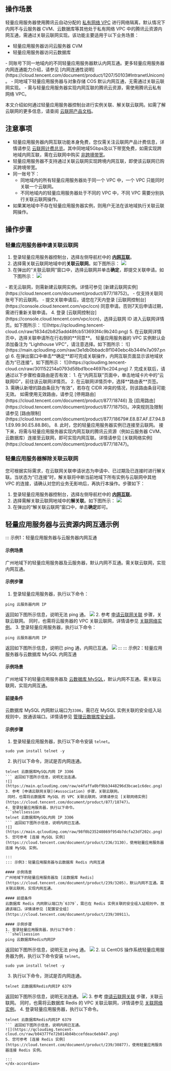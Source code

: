 ## 操作场景
轻量应用服务器使用腾讯云自动分配的 [私有网络 VPC](https://cloud.tencent.com/document/product/215/20046) 进行网络隔离，默认情况下内网不与云服务器 CVM、云数据库等其他处于私有网络 VPC 中的腾讯云资源内网互通，需通过关联云联网实现。该功能主要适用于以下业务场景：
 - 轻量应用服务器访问云服务器 CVM
 - 轻量应用服务器访问云数据库
 
<dx-alert infotype="explain" title="">
- 同账号下同一地域内的不同轻量应用服务器默认内网互通。更多轻量应用服务器内网连通能力介绍，请参见 [内网连通性说明](https://cloud.tencent.com/document/product/1207/50103#IntranetUnicom)。
- 同地域下轻量应用服务器与对象存储 COS 默认内网互通，无需通过关联云联网实现。
- 需与轻量应用服务器实现内网互联的腾讯云资源，需使用腾讯云私有网络 VPC。
</dx-alert>

本文介绍如何通过轻量应用服务器控制台进行实例关联、解关联云联网。如需了解云联网的更多信息，请查阅 [云联网产品文档](https://cloud.tencent.com/document/product/877/18675)。

## 注意事项
- 轻量应用服务器内网互联功能本身免费，您仅需关注云联网产品计费信息，详情请参见 [云联网计费总览](https://cloud.tencent.com/document/product/877/18676)。其中同地域5Gbps及以下带宽免费，如需实现跨地域内网互联，需在云联网中购买 [非跨境带宽](https://cloud.tencent.com/document/product/877/49859)。
- 轻量应用服务器不支持通过关联云联网实现跨境内网互联，即使该云联网已购买跨境带宽。
- 同一账号下：
  - 同地域内的所有轻量应用服务器处于同一个 VPC 中，一个 VPC 只能同时关联一个云联网。
  - 不同地域内的轻量应用服务器处于不同的 VPC 中，不同 VPC 需要分别执行关联云联网操作。
- 如果某地域中不存在轻量应用服务器实例，则用户无法在该地域执行关联云联网操作。

## 操作步骤

### 轻量应用服务器申请关联云联网[](id:association)
1. 登录轻量应用服务器控制台，选择左侧导航栏中的 <b>[内网互联](https://console.cloud.tencent.com/lighthouse/ccn/index)</b>。
2. 选择需关联云联网地域中的**关联云联网**。如下图所示：
![](https://main.qcloudimg.com/raw/03a8c49cbb7a543195bd2724d345ef6e.png)
3. 在弹出的“关联云联网”窗口中，选择云联网并单击**确定**，即提交关联申请。如下图所示：
![](https://qcloudimg.tencent-cloud.cn/raw/ec779d9ba77d5506f2c8a3649327f33e.png)
<dx-alert infotype="notice" title="">
- 若无云联网，则需新建云联网实例。详情可参见 [新建云联网实例](https://cloud.tencent.com/document/product/877/18752)。
- 仅支持关联同账号下的云联网。
- 提交关联申请后，请您在7天内登录 [云联网控制台](https://console.cloud.tencent.com/vpc/ccn) 同意申请。否则7天后申请过期，需进行重新关联申请。
</dx-alert>
4. 登录 [云联网控制台](https://console.cloud.tencent.com/vpc/ccn)，选择云联网 ID 进入云联网详情页。如下图所示：
![](https://qcloudimg.tencent-cloud.cn/raw/1834d2b825add48fcb513693f4c9b240.png)
5. 在云联网详情页中，选择关联申请所在行右侧的**同意**。
轻量应用服务器的 VPC 实例默认会添加备注为 “Lighthouse VPC”，请注意选择。如下图所示：
![](https://main.qcloudimg.com/raw/3e1db0bbadc8f1040ebc4b344fe7a097.png)
6. 在弹出窗口中单击**确定**即可完成关联操作，内网互联页面显示该地域状态为“已连接”。如下图所示：
![](https://qcloudimg.tencent-cloud.cn/raw/301152214a0793d58bd1bce4697bc204.png)
7. 完成关联后，请通过以下步骤检查路由是否有效：
  1. 在“内网互联”页面中，单击地域卡片中的“云联网ID”，前往该云联网详情页。
  2. 在云联网详情页中，选择**路由表**页签。
  3. 需确认新增的路由条目为“有效”，若存在 CIDR 冲突的情况，则该路由条目可能无效。
<dx-alert infotype="explain" title="">
如需使用无效路由，请参见 [停用路由](https://cloud.tencent.com/document/product/877/18746) 及 [启用路由](https://cloud.tencent.com/document/product/877/18750)。冲突规则及限制请参见 [路由限制](https://cloud.tencent.com/document/product/877/18679#.E8.B7.AF.E7.94.B1.E9.99.90.E5.88.B6)。
</dx-alert>
8. 此时，您的轻量应用服务器实例已连接至云联网。
接下来，将需与轻量应用服务器实现内网互联的腾讯云资源（例如云服务器 CVM、云数据库）连接至云联网，即可实现内网互联。详情请参见 [关联网络实例](https://cloud.tencent.com/document/product/877/18747)。



### 轻量应用服务器解除关联云联网[](id:disassociate)
您可根据实际需求，在云联网关联申请状态为申请中、已过期及已连接时进行解关联。当状态为“已连接”时，解关联将中断当前地域下所有实例与云联网中其他 VPC 的连接，请确认对您的业务无影响后，再执行本操作。步骤如下：
1. 登录轻量应用服务器控制台，选择左侧导航栏中的 <b>[内网互联](https://console.cloud.tencent.com/lighthouse/ccn/index)</b>。 
2. 选择需解关联云联网地域中的**解关联**。如下图所示：
![](https://main.qcloudimg.com/raw/207bf661a8012710067faccfb1ed8fba.png)
3. 在弹出的“解关联云联网”窗口中，单击**确定**即可。


## 轻量应用服务器与云资源内网互通示例
<dx-accordion>
::: 示例1：轻量应用服务器与云服务器内网互通

#### 示例场景
广州地域下的轻量应用服务器及云服务器，默认内网不互通。需关联云联网，实现内网互通。

#### 示例步骤
 1. 登录轻量应用服务器，执行以下命令：
```shellsession
ping 云服务器内网 IP
```
返回如下图所示信息，说明无法 ping 通。
![](https://main.qcloudimg.com/raw/49e76f62b5f7ae7e6fb504bf92b842a7.png)
 2. 参考 [申请云联网关联](#association) 步骤，关联云联网。
 同时，也需将云服务器的 VPC 关联云联网，详情请参见 [关联网络实例](https://cloud.tencent.com/document/product/877/18747)。 
 3. 登录轻量应用服务器，执行以下命令：
```shellsession
ping 云服务器内网 IP
``` 
返回如下图所示信息，说明已 ping 通，内网已互通。
![](https://main.qcloudimg.com/raw/b487ec4b7ae4be87059bd13db2f5f9b4.png)
:::
::: 示例2：轻量应用服务器与云数据库 MySQL 内网互通

#### 示例场景
广州地域下的轻量应用服务器及 [云数据库 MySQL](https://cloud.tencent.com/document/product/236/5147)，默认内网不互通。需关联云联网，实现内网互通。

#### 前提条件
云数据库 MySQL 内网默认端口为`3306`，需已在 MySQL 实例关联的安全组入站规则中，放通该端口。详情请参见 [管理云数据库安全组](https://cloud.tencent.com/document/product/236/9537)。


#### 示例步骤
1. 登录轻量应用服务器，执行以下命令安装 `telnet`。
```shellsession
sudo yum install telnet -y
```
2. 执行以下命令，测试是否内网连通。
```shellsession
telnet 云数据库MySQL内网 IP 3306
``` 返回如下图所示信息，说明无法连通。
![](https://main.qcloudimg.com/raw/e4faffa0bf9bb3448296d3bcae1c6dec.png)
3. 参考 [申请云联网关联](#association) 步骤，关联云联网。
 同时，也需将云数据库 MySQL 的 VPC 关联云联网，详情请参见 [关联网络实例](https://cloud.tencent.com/document/product/877/18747)。 
4. 登录轻量应用服务器，执行以下命令。
```shellsession
telnet 云数据库MySQL内网 IP 3306
``` 返回如下图所示信息，说明内网已互通。
![](https://main.qcloudimg.com/raw/98f0b235240869f954b7dcfa23df202c.png)
5. 您可参考 [连接 MySQL 实例](https://cloud.tencent.com/document/product/236/3130)，使用轻量应用服务器连接 MySQL 实例。

:::
::: 示例3：轻量应用服务器与云数据库 Redis 内网互通

#### 示例场景
广州地域下的轻量应用服务器及 [云数据库 Redis](https://cloud.tencent.com/document/product/239/3205)，默认内网不互通。需关联云联网，实现内网互通。

#### 前提条件
云数据库 Redis 内网默认端口为`6379`，需已在 Redis 实例关联的安全组入站规则中，放通该端口。详情请参见 [配置安全组](https://cloud.tencent.com/document/product/239/30911)。

#### 示例步骤
1. 登录轻量应用服务器，执行以下命令：
```shellsession
ping 云数据库Redis内网IP
```
返回如下图所示信息，说明无法 ping 通。
![](https://qcloudimg.tencent-cloud.cn/raw/23b44bbc2dc842c574f268dbaa407fc5.png)
2. 以 CentOS 操作系统轻量应用服务器为例，执行以下命令安装 `telnet`。
```shellsession
sudo yum install telnet -y
```
3. 执行以下命令，测试是否内网连通。
```shellsession
telnet 云数据库Redis内网IP 6379
```
返回如下图所示信息，说明无法连通。
![](https://qcloudimg.tencent-cloud.cn/raw/99d63650fc4d1245d5b231e69e43b684.png)
3. 参考 [申请云联网关联](#association) 步骤，关联云联网。
 同时，也需将云数据库 Redis 的 VPC 关联云联网，详情请参见 [关联网络实例](https://cloud.tencent.com/document/product/877/18747)。 
 4. 登录轻量应用服务器，执行以下命令。
```shellsession
telnet 云数据库Redis内网IP 6379
``` 返回如下图所示信息，说明内网已互通。
![](https://qcloudimg.tencent-cloud.cn/raw/b04377fe72b814b84bccefdeac6eb847.png)
5. 您可参考 [连接 Redis 实例](https://cloud.tencent.com/document/product/239/30877)，使用轻量应用服务器连接 Redis 实例。

:::
</dx-accordion>
